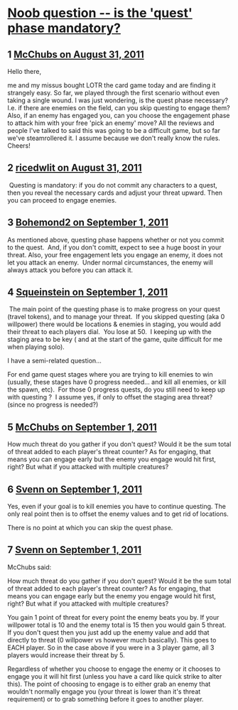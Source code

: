 # [Noob question -- is the &#039;quest&#039; phase mandatory?](https://community.fantasyflightgames.com/topic/52510-noob-question-is-the-quest-phase-mandatory/)

## 1 [McChubs on August 31, 2011](https://community.fantasyflightgames.com/topic/52510-noob-question-is-the-quest-phase-mandatory/?do=findComment&comment=522713)

Hello there,

me and my missus bought LOTR the card game today and are finding it strangely easy. So far, we played through the first scenario without even taking a single wound. I was just wondering, is the quest phase necessary? I.e. if there are enemies on the field, can you skip questing to engage them? Also, if an enemy has engaged you, can you choose the engagement phase to attack him with your free 'pick an enemy' move? All the reviews and people I've talked to said this was going to be a difficult game, but so far we've steamrollered it. I assume because we don't really know the rules. Cheers!

## 2 [ricedwlit on August 31, 2011](https://community.fantasyflightgames.com/topic/52510-noob-question-is-the-quest-phase-mandatory/?do=findComment&comment=522721)

 Questing is mandatory: if you do not commit any characters to a quest, then you reveal the necessary cards and adjust your threat upward. Then you can proceed to engage enemies.

## 3 [Bohemond2 on September 1, 2011](https://community.fantasyflightgames.com/topic/52510-noob-question-is-the-quest-phase-mandatory/?do=findComment&comment=522722)

As mentioned above, questing phase happens whether or not you commit to the quest.  And, if you don't comitt, expect to see a huge boost in your threat. Also, your free engagement lets you engage an enemy, it does not let you attack an enemy.  Under normal circumstances, the enemy will always attack you before you can attack it.

## 4 [Squeinstein on September 1, 2011](https://community.fantasyflightgames.com/topic/52510-noob-question-is-the-quest-phase-mandatory/?do=findComment&comment=522723)

 The main point of the questing phase is to make progress on your quest (travel tokens), and to manage your threat.  If you skipped questing (aka 0 willpower) there would be locations & enemies in staging, you would add their threat to each players dial.  You lose at 50.  I keeping up with the staging area to be key ( and at the start of the game, quite difficult for me when playing solo).

I have a semi-related question...

For end game quest stages where you are trying to kill enemies to win (usually, these stages have 0 progress needed... and kill all enemies, or kill the spawn, etc).  For those 0 progress quests, do you still need to keep up with questing ?  I assume yes, if only to offset the staging area threat? (since no progress is needed?) 

## 5 [McChubs on September 1, 2011](https://community.fantasyflightgames.com/topic/52510-noob-question-is-the-quest-phase-mandatory/?do=findComment&comment=522729)

How much threat do you gather if you don't quest? Would it be the sum total of threat added to each player's threat counter? As for engaging, that means you can engage early but the enemy you engage would hit first, right? But what if you attacked with multiple creatures?

## 6 [Svenn on September 1, 2011](https://community.fantasyflightgames.com/topic/52510-noob-question-is-the-quest-phase-mandatory/?do=findComment&comment=522730)

Yes, even if your goal is to kill enemies you have to continue questing. The only real point then is to offset the enemy values and to get rid of locations.

There is no point at which you can skip the quest phase.

## 7 [Svenn on September 1, 2011](https://community.fantasyflightgames.com/topic/52510-noob-question-is-the-quest-phase-mandatory/?do=findComment&comment=522732)

McChubs said:

How much threat do you gather if you don't quest? Would it be the sum total of threat added to each player's threat counter? As for engaging, that means you can engage early but the enemy you engage would hit first, right? But what if you attacked with multiple creatures?



You gain 1 point of threat for every point the enemy beats you by. If your willpower total is 10 and the enemy total is 15 then you would gain 5 threat. If you don't quest then you just add up the enemy value and add that directly to threat (0 willpower vs however much basically). This goes to EACH player. So in the case above if you were in a 3 player game, all 3 players would increase their threat by 5.

Regardless of whether you choose to engage the enemy or it chooses to engage you it will hit first (unless you have a card like quick strike to alter this). The point of choosing to engage is to either grab an enemy that wouldn't normally engage you (your threat is lower than it's threat requirement) or to grab something before it goes to another player.

